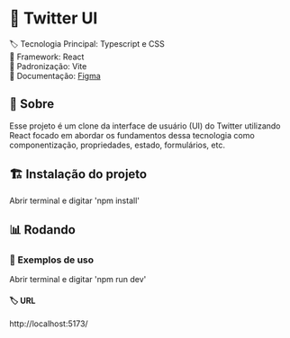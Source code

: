 # :bookmark: Twitter UI

:label: Tecnologia Principal: Typescript e CSS
<br> :bricks: Framework: React 
<br> :page_facing_up: Padronização: Vite
<br> :book: Documentação: <a href='https://www.figma.com/file/Th0Tg2BqQ6e9woozmUmFAW/Twitter-UI?type=design&node-id=101-18&t=0RiOMEZkRL8Ct1bs-0'> Figma </a>

## :dart: Sobre

Esse projeto é um clone da interface de usuário (UI) do Twitter utilizando React focado em abordar os fundamentos dessa tecnologia como componentização, propriedades, estado, formulários, etc.

## :building_construction: Instalação do projeto

Abrir terminal e digitar 'npm install'

## :bar_chart: Rodando

### :test_tube: Exemplos de uso

Abrir terminal e digitar 'npm run dev'

#### :label: URL

http://localhost:5173/
